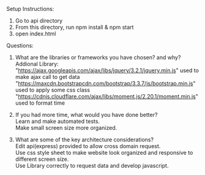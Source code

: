 Setup Instructions:  
1. Go to api directory  
2. From this directory, run npm install & npm start  
3. open index.html  

Questions:
1. What are the libraries or frameworks you have chosen? and why?  
Addional Library:  
"https://ajax.googleapis.com/ajax/libs/jquery/3.2.1/jquery.min.js" used to make ajax call to get data  
"https://maxcdn.bootstrapcdn.com/bootstrap/3.3.7/js/bootstrap.min.js" used to apply some css class  
"https://cdnjs.cloudflare.com/ajax/libs/moment.js/2.20.1/moment.min.js" used to format time  

2. If you had more time, what would you have done better?  
Learn and make automated tests.  
Make small screen size more organized.  
3. What are some of the key architecture considerations?  
Edit api(express) provided to allow cross domain request.  
Use css style sheet to make website look organized and responsive to different screen size.  
Use Library correctly to request data and develop javascript.  
